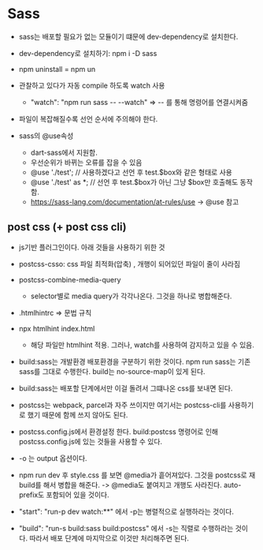 # Sass
- sass는 배포할 필요가 없는 모듈이기 떄문에 dev-dependency로 설치한다.
- dev-dependency로 설치하기: npm i -D sass
- npm uninstall = npm un
- 관찰하고 있다가 자동 compile 하도록 watch 사용
    - "watch": "npm run sass -- --watch" => -- 를 통해 명령어를 연결시켜줌

- 파일이 복잡해질수록 선언 순서에 주의해야 한다.

- sass의 @use속성
    - dart-sass에서 지원함.
    - 우선순위가 바뀌는 오류를 잡을 수 있음
    - @use './test'; // 사용하겠다고 선언 후 test.$box와 같은 형태로 사용
    - @use './test' as *; // 선언 후 test.$box가 아닌 그냥 $box만 호출해도 동작함.
    - https://sass-lang.com/documentation/at-rules/use -> @use 참고

## post css (+ post css cli)
- js기반 플러그인이다. 아래 것들을 사용하기 위한 것

- postcss-csso: css 파일 최적화(압축) , 개행이 되어있던 파일이 줄이 사라짐

- postcss-combine-media-query
    - selector별로 media query가 각각나온다.  그것을 하나로 병합해준다. 

- .htmlhintrc => 문법 규칙

- npx htmlhint index.html
    - 해당 파일만 htmlhint 적용. 그러나, watch를 사용하여 감지하고 있을 수 있음.


- build:sass는 개발환경 배포환경을 구분하기 위한 것이다. npm run sass는 기존 sass를 그대로 수행한다. build는 no-source-map이 있게 된다. 
- build:sass는 배포할 단계에서만 이걸 돌려서 그떄나온 css를 보내면 된다.
- postcss는 webpack, parcel과 자주 쓰이지만 여기서는 postcss-cli를 사용하기로 했기 때문에 함께 쓰지 않아도 된다.
- postcss.config.js에서 환경설정 한다. build:postcss 명령어로 인해 postcss.config.js에 있는 것들을 사용할 수 있다.
- -o 는 output 옵션이다. 
- npm run dev 후 style.css 를 보면 @media가 흩어져있다. 그것을 postcss로 재 build를 해서 병합을 해준다. -> @media도 붙여지고 개행도 사라진다. auto-prefix도 포함되어 있을 것이다.
- "start": "run-p dev watch:**" 에서 -p는 병렬적으로 실행하라는 것이다.
- "build": "run-s build:sass build:postcss" 에서 -s는 직렬로 수행하라는 것이다. 따라서 배포 단계에 마지막으로 이것만 처리해주면 된다.
